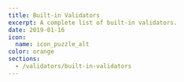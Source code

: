 ```yaml
---
title: Built-in Validators
excerpt: A complete list of built-in validators.
date: 2019-01-16
icon:
  name: icon_puzzle_alt
color: orange
sections:
  - /validators/built-in-validators
---
```


